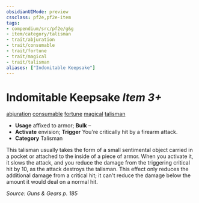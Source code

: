 ```yaml
---
obsidianUIMode: preview
cssclass: pf2e,pf2e-item
tags:
- compendium/src/pf2e/g&g
- item/category/talisman
- trait/abjuration
- trait/consumable
- trait/fortune
- trait/magical
- trait/talisman
aliases: ["Indomitable Keepsake"]
---
```

# Indomitable Keepsake *Item 3+*  
[abjuration](../../../rules/traits/abjuration.md)  [consumable](../../../rules/traits/consumable.md)  [fortune](../../../rules/traits/fortune.md)  [magical](../../../rules/traits/magical.md)  [talisman](../../../rules/traits/talisman.md)  

- **Usage** affixed to armor; **Bulk** –
- **Activate** envision; **Trigger** You're critically hit by a firearm attack.
- **Category** Talisman

This talisman usually takes the form of a small sentimental object carried in a pocket or attached to the inside of a piece of armor. When you activate it, it slows the attack, and you reduce the damage from the triggering critical hit by 10, as the attack destroys the talisman. This effect only reduces the additional damage from a critical hit; it can't reduce the damage below the amount it would deal on a normal hit.

*Source: Guns & Gears p. 185*